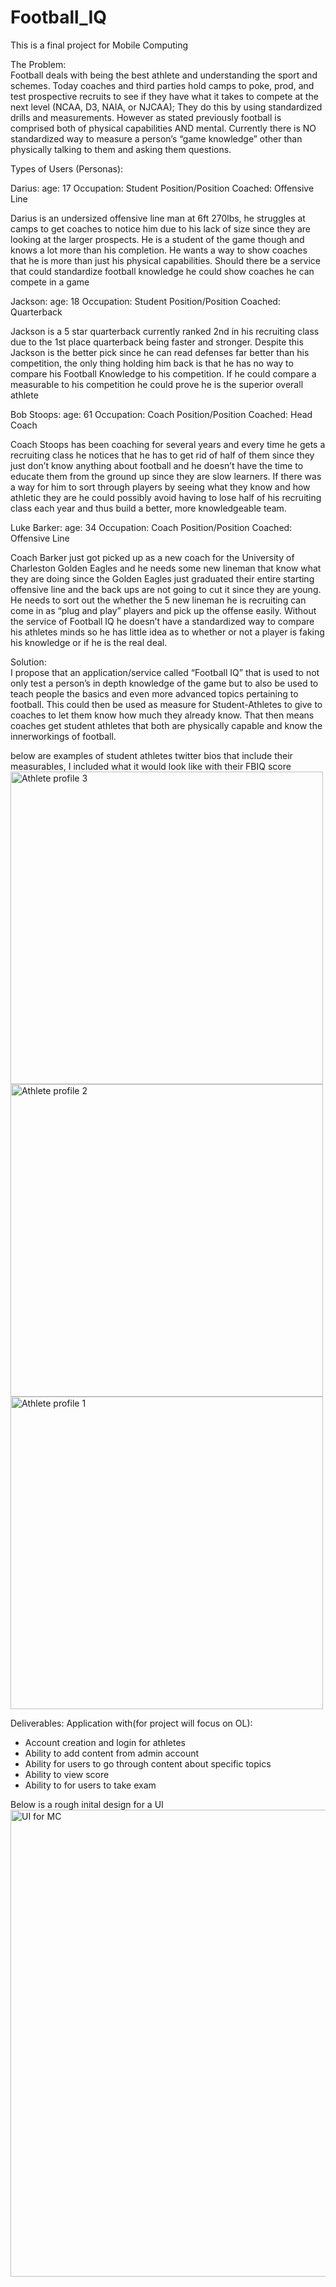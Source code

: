 # Football_IQ
This is a final project for Mobile Computing

The Problem:   
Football deals with being the best athlete and understanding the sport and schemes. Today coaches and third parties hold camps to poke, prod, and test prospective recruits to see if they have what it takes to compete at the next level (NCAA, D3, NAIA, or NJCAA); They do this by using standardized drills and measurements.  However as stated previously football is comprised both of physical capabilities AND mental. Currently there is NO standardized way to measure a person’s “game knowledge” other than physically talking to them and asking them questions. 

Types of Users (Personas):

Darius:  	age: 17		Occupation: Student	Position/Position Coached: Offensive Line 

Darius is an undersized offensive line man at 6ft 270lbs, he struggles at camps to get coaches to notice him due to his lack of size since they are
looking at the larger prospects. He is a student of the game though and knows a lot more than his completion. He wants a way to show coaches that he is
more than just his physical capabilities. Should there be a service that could standardize football knowledge he could show coaches he can compete in a
game 

Jackson: 	 age: 18	Occupation: Student	Position/Position Coached: Quarterback
	
Jackson is a 5 star quarterback currently ranked 2nd in his recruiting class due to the 1st place quarterback being faster and stronger. Despite this
Jackson is the better pick since he can read defenses far better than his competition, the only thing holding him back is that he has no way to compare
his Football Knowledge to his competition. If he could compare a measurable to his competition he could prove he is the superior overall athlete 

Bob Stoops: 	 age: 61	Occupation: Coach	Position/Position Coached: Head Coach
	
Coach Stoops has been coaching for several years and every time he gets a recruiting class he notices that he has to get rid of half of them since they
just don’t know anything about football and he doesn’t have the time to educate them from the ground up since they are slow learners. If there was a way 
for him to sort through players by seeing what they know and how athletic they are he could possibly avoid having to lose half of his recruiting class each
year and thus build a better, more knowledgeable team.

Luke Barker:  	age: 34 	Occupation: Coach	Position/Position Coached: Offensive Line
	
Coach Barker just got picked up as a new coach for the University of Charleston Golden Eagles and he needs some new lineman that know what they are doing 
since the Golden Eagles just graduated their entire starting offensive line and the back ups are not going to cut it since they are young. He needs to sort
out the whether the 5 new lineman he is recruiting can come in as “plug and play” players and pick up the offense easily. Without the service of Football
IQ he doesn’t have a standardized way to compare his athletes minds so he has little idea as to whether or not a player is faking his knowledge or if he is
the real deal. 

Solution:   
I propose that an application/service called “Football IQ” that is used to not only test a person’s in depth knowledge of the game but to also be
used to teach people the basics and even more advanced topics pertaining to football. This could then be used as measure for Student-Athletes to give to 
coaches to let them know how much they already know. That then means coaches get student athletes that both are physically capable and know the 
innerworkings of football.

below are examples of student athletes twitter bios that include their measurables, I included what it would look like with their FBIQ score
<img width="500" alt="Athlete profile 3" src="https://user-images.githubusercontent.com/89609602/160023677-fb3bbab6-c067-4483-bb3c-99f7261e25f7.png">
<img width="500" alt="Athlete profile 2" src="https://user-images.githubusercontent.com/89609602/160023652-164fae87-2217-44af-8720-371d4c482305.png">
<img width="500" alt="Athlete profile 1" src="https://user-images.githubusercontent.com/89609602/160023601-63836e80-8112-4156-b21b-d1b1c944c393.png"> 

Deliverables: 
Application with(for project will focus on OL):  
<ul>
  <li>Account creation and login for athletes</li>
  <li>Ability to add content from admin account</li>
  <li>Ability for users to go through content about specific topics</li>
  <li>Ability to view score</li>
  <li>Ability to for users to take exam</li>
</ul>

Below is a rough inital design for a UI  
<img width="747" alt="UI for MC" src="https://user-images.githubusercontent.com/89609602/160024403-e248e025-8efa-42a0-acbd-012b987f6319.png">
